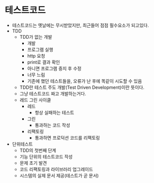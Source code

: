 # 테스트코드

- 테스트코드는 옛날에는 무시받았지만, 최근들어 점점 필수요소가 되고있다.
- TDD
    - TDD가 없는 개발
        - 개발
        - 프로그램 실행
        - http 요청
        - print로 결과 확인
        - 아니면 프로그램 중지 후 수정
        - 너무 느림
        - 기존에 했던 테스트들을, 오류가 난 후에 똑같이 시도할 수 있음
    - TDD란 테스트 주도 개발(Test Driven Development)이란 뜻이다.
    - 그냥 테스트코드 짜고 개발하는거다.
    - 레드 그린 사이클
        - 레드
            - 항상 실패하는 테스트
        - 그린
            - 통과하는 코드 작성
        - 리팩토링
            - 통과하면 프로덕션 코드를 리팩토링
- 단위테스트
    - TDD의 첫번째 단계
    - 기능 단위의 테스트코드 작성
    - 문제 초기 발견
    - 코드 리팩토링과 라이브러리 업그레이드
    - 시스템의 실제 문서 제공(테스트가 곧 문서)